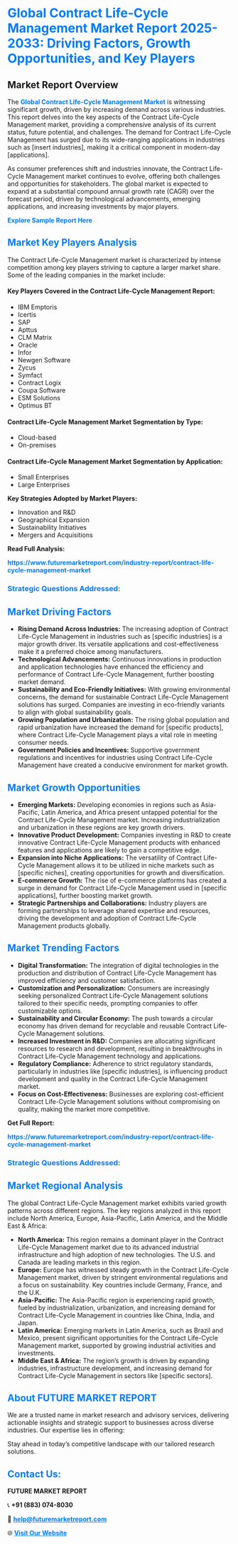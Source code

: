<h1 style="color: #007BFF;">Global Contract Life-Cycle Management Market Report 2025-2033: Driving Factors, Growth Opportunities, and Key Players</h1>

<section id="overview">
<h2>Market Report Overview</h2>
<p>The <a href="https://www.futuremarketreport.com/industry-report/contract-life-cycle-management-market" style="color: #007BFF; text-decoration: none;"><strong>Global Contract Life-Cycle Management Market</strong></a> is witnessing significant growth, driven by increasing demand across various industries. This report delves into the key aspects of the Contract Life-Cycle Management market, providing a comprehensive analysis of its current status, future potential, and challenges. The demand for Contract Life-Cycle Management has surged due to its wide-ranging applications in industries such as [insert industries], making it a critical component in modern-day [applications].</p>
<p>As consumer preferences shift and industries innovate, the Contract Life-Cycle Management market continues to evolve, offering both challenges and opportunities for stakeholders. The global market is expected to expand at a substantial compound annual growth rate (CAGR) over the forecast period, driven by technological advancements, emerging applications, and increasing investments by major players.</p>
</section>

<section id="overview">
<p><a href="https://www.futuremarketreport.com/request-sample/reportId=51220" style="color: #007BFF; text-decoration: none;"><strong>Explore Sample Report Here</strong></a></p>
</section>

<section id="key-players">
<h2 style="color: #007BFF;">Market Key Players Analysis</h2>
<p>The Contract Life-Cycle Management market is characterized by intense competition among key players striving to capture a larger market share. Some of the leading companies in the market include:</p>
<h4>Key Players Covered in the Contract Life-Cycle Management Report:</h4>
<ul><li>IBM Emptoris</li><li>Icertis</li><li>SAP</li><li>Apttus</li><li>CLM Matrix</li><li>Oracle</li><li>Infor</li><li>Newgen Software</li><li>Zycus</li><li>Symfact</li><li>Contract Logix</li><li>Coupa Software</li><li>ESM Solutions</li><li>Optimus BT</li></ul>
<h4>Contract Life-Cycle Management Market Segmentation by Type:</h4>
<ul><li>Cloud-based</li><li>On-premises</li></ul>

<h4>Contract Life-Cycle Management Market Segmentation by Application:</h4>
<ul><li>Small Enterprises</li><li>Large Enterprises</li></ul>
<p><strong>Key Strategies Adopted by Market Players:</strong></p>
<ul>
<li>Innovation and R&D</li>
<li>Geographical Expansion</li>
<li>Sustainability Initiatives</li>
<li>Mergers and Acquisitions</li>
</ul>
</section>

<section>
<p><strong>Read Full Analysis: </strong></p><a href="https://www.futuremarketreport.com/industry-report/contract-life-cycle-management-market" style="color: #007BFF; text-decoration: none;"><strong>https://www.futuremarketreport.com/industry-report/contract-life-cycle-management-market</strong></a>
<h3 style="color: #007BFF;">Strategic Questions Addressed:</h3>
</section>

<section id="driving-factors">
<h2 style="color: #007BFF;">Market Driving Factors</h2>
<ul>
<li><strong>Rising Demand Across Industries:</strong> The increasing adoption of Contract Life-Cycle Management in industries such as [specific industries] is a major growth driver. Its versatile applications and cost-effectiveness make it a preferred choice among manufacturers.</li>
<li><strong>Technological Advancements:</strong> Continuous innovations in production and application technologies have enhanced the efficiency and performance of Contract Life-Cycle Management, further boosting market demand.</li>
<li><strong>Sustainability and Eco-Friendly Initiatives:</strong> With growing environmental concerns, the demand for sustainable Contract Life-Cycle Management solutions has surged. Companies are investing in eco-friendly variants to align with global sustainability goals.</li>
<li><strong>Growing Population and Urbanization:</strong> The rising global population and rapid urbanization have increased the demand for [specific products], where Contract Life-Cycle Management plays a vital role in meeting consumer needs.</li>
<li><strong>Government Policies and Incentives:</strong> Supportive government regulations and incentives for industries using Contract Life-Cycle Management have created a conducive environment for market growth.</li>
</ul>
</section>

<section id="growth-opportunities">
<h2 style="color: #007BFF;">Market Growth Opportunities</h2>
<ul>
<li><strong>Emerging Markets:</strong> Developing economies in regions such as Asia-Pacific, Latin America, and Africa present untapped potential for the Contract Life-Cycle Management market. Increasing industrialization and urbanization in these regions are key growth drivers.</li>
<li><strong>Innovative Product Development:</strong> Companies investing in R&D to create innovative Contract Life-Cycle Management products with enhanced features and applications are likely to gain a competitive edge.</li>
<li><strong>Expansion into Niche Applications:</strong> The versatility of Contract Life-Cycle Management allows it to be utilized in niche markets such as [specific niches], creating opportunities for growth and diversification.</li>
<li><strong>E-commerce Growth:</strong> The rise of e-commerce platforms has created a surge in demand for Contract Life-Cycle Management used in [specific applications], further boosting market growth.</li>
<li><strong>Strategic Partnerships and Collaborations:</strong> Industry players are forming partnerships to leverage shared expertise and resources, driving the development and adoption of Contract Life-Cycle Management products globally.</li>
</ul>
</section>

<section id="trending-factors">
<h2 style="color: #007BFF;">Market Trending Factors</h2>
<ul>
<li><strong>Digital Transformation:</strong> The integration of digital technologies in the production and distribution of Contract Life-Cycle Management has improved efficiency and customer satisfaction.</li>
<li><strong>Customization and Personalization:</strong> Consumers are increasingly seeking personalized Contract Life-Cycle Management solutions tailored to their specific needs, prompting companies to offer customizable options.</li>
<li><strong>Sustainability and Circular Economy:</strong> The push towards a circular economy has driven demand for recyclable and reusable Contract Life-Cycle Management solutions.</li>
<li><strong>Increased Investment in R&D:</strong> Companies are allocating significant resources to research and development, resulting in breakthroughs in Contract Life-Cycle Management technology and applications.</li>
<li><strong>Regulatory Compliance:</strong> Adherence to strict regulatory standards, particularly in industries like [specific industries], is influencing product development and quality in the Contract Life-Cycle Management market.</li>
<li><strong>Focus on Cost-Effectiveness:</strong> Businesses are exploring cost-efficient Contract Life-Cycle Management solutions without compromising on quality, making the market more competitive.</li>
</ul>
</section>

<section>
<p><strong>Get Full Report: </strong></p><a href="https://www.futuremarketreport.com/industry-report/contract-life-cycle-management-market" style="color: #007BFF; text-decoration: none;"><strong>https://www.futuremarketreport.com/industry-report/contract-life-cycle-management-market</strong></a>
<h3 style="color: #007BFF;">Strategic Questions Addressed:</h3>
</section>


<section id="regional-analysis">
<h2 style="color: #007BFF;">Market Regional Analysis</h2>
<p>The global Contract Life-Cycle Management market exhibits varied growth patterns across different regions. The key regions analyzed in this report include North America, Europe, Asia-Pacific, Latin America, and the Middle East & Africa:</p>
<ul>
<li><strong>North America:</strong> This region remains a dominant player in the Contract Life-Cycle Management market due to its advanced industrial infrastructure and high adoption of new technologies. The U.S. and Canada are leading markets in this region.</li>
<li><strong>Europe:</strong> Europe has witnessed steady growth in the Contract Life-Cycle Management market, driven by stringent environmental regulations and a focus on sustainability. Key countries include Germany, France, and the U.K.</li>
<li><strong>Asia-Pacific:</strong> The Asia-Pacific region is experiencing rapid growth, fueled by industrialization, urbanization, and increasing demand for Contract Life-Cycle Management in countries like China, India, and Japan.</li>
<li><strong>Latin America:</strong> Emerging markets in Latin America, such as Brazil and Mexico, present significant opportunities for the Contract Life-Cycle Management market, supported by growing industrial activities and investments.</li>
<li><strong>Middle East & Africa:</strong> The region’s growth is driven by expanding industries, infrastructure development, and increasing demand for Contract Life-Cycle Management in sectors like [specific sectors].</li>
</ul>
</section>

<footer>
<h2 style="color: #007BFF;">About FUTURE MARKET REPORT</h2>
<p>We are a trusted name in market research and advisory services, delivering actionable insights and strategic support to businesses across diverse industries. Our expertise lies in offering:</p>

<p>Stay ahead in today’s competitive landscape with our tailored research solutions.</p>

<h2 style="color: #007BFF;">Contact Us:</h2>
<p><strong>FUTURE MARKET REPORT</strong></p>
<p>📞 <strong>+91 (883) 074-8030</strong></p>
<p>📧 <strong><a href="mailto:help@futuremarketreport.com" style="color: #007BFF;">help@futuremarketreport.com</a></strong></p>
<p>🌐 <strong><a href="https://www.futuremarketreport.com/" style="color: #007BFF;">Visit Our Website</a></strong></p>
</footer>
